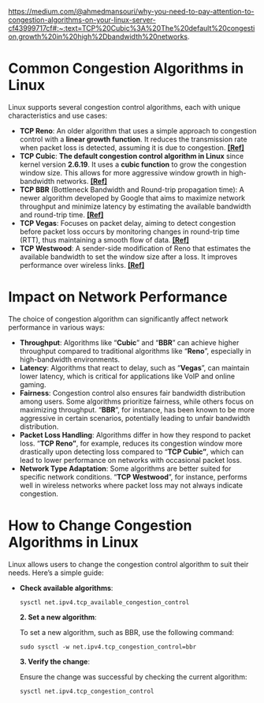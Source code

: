 https://medium.com/@ahmedmansouri/why-you-need-to-pay-attention-to-congestion-algorithms-on-your-linux-server-cf43999717cf#:~:text=TCP%20Cubic%3A%20The%20default%20congestion,growth%20in%20high%2Dbandwidth%20networks.
# Common Congestion Algorithms in Linux

Linux supports several congestion control algorithms, each with unique characteristics and use cases:
- **TCP Reno**: An older algorithm that uses a simple approach to congestion control with a **linear growth function**. It reduces the transmission rate when packet loss is detected, assuming it is due to congestion. [**[Ref]**](https://intronetworks.cs.luc.edu/current/html/reno.html)
- **TCP Cubic**: **The default congestion control algorithm in Linux** since kernel version **2.6.19**. It uses a **cubic function** to grow the congestion window size. This allows for more aggressive window growth in high-bandwidth networks. [**[Ref]**](https://en.wikipedia.org/wiki/CUBIC_TCP)
- **TCP BBR** (Bottleneck Bandwidth and Round-trip propagation time): A newer algorithm developed by Google that aims to maximize network throughput and minimize latency by estimating the available bandwidth and round-trip time. [**[Ref]**](https://cloud.google.com/blog/products/networking/tcp-bbr-congestion-control-comes-to-gcp-your-internet-just-got-faster)
- **TCP Vegas**: Focuses on packet delay, aiming to detect congestion before packet loss occurs by monitoring changes in round-trip time (RTT), thus maintaining a smooth flow of data. [**[Ref]**](https://en.wikipedia.org/wiki/TCP_Vegas)
- **TCP Westwood**: A sender-side modification of Reno that estimates the available bandwidth to set the window size after a loss. It improves performance over wireless links. [**[Ref]**](https://en.wikipedia.org/wiki/TCP_Westwood)
# Impact on Network Performance
  
  The choice of congestion algorithm can significantly affect network performance in various ways:
- **Throughput**: Algorithms like “**Cubic**” and “**BBR**” can achieve higher throughput compared to traditional algorithms like “**Reno**”, especially in high-bandwidth environments.
- **Latency**: Algorithms that react to delay, such as “**Vegas**”, can maintain lower latency, which is critical for applications like VoIP and online gaming.
- **Fairness**: Congestion control also ensures fair bandwidth distribution among users. Some algorithms prioritize fairness, while others focus on maximizing throughput. “**BBR**”, for instance, has been known to be more aggressive in certain scenarios, potentially leading to unfair bandwidth distribution.
- **Packet Loss Handling**: Algorithms differ in how they respond to packet loss. “**TCP Reno”**, for example, reduces its congestion window more drastically upon detecting loss compared to “**TCP Cubic”**, which can lead to lower performance on networks with occasional packet loss.
- **Network Type Adaptation**: Some algorithms are better suited for specific network conditions. “**TCP Westwood**”, for instance, performs well in wireless networks where packet loss may not always indicate congestion.
# How to Change Congestion Algorithms in Linux
  
  Linux allows users to change the congestion control algorithm to suit their needs. Here’s a simple guide:
- **Check available algorithms**:
  
  ```
  sysctl net.ipv4.tcp_available_congestion_control
  ```
  
  **2. Set a new algorithm**:
  
  To set a new algorithm, such as BBR, use the following command:
  
  ```
  sudo sysctl -w net.ipv4.tcp_congestion_control=bbr
  ```
  
  **3. Verify the change**:
  
  Ensure the change was successful by checking the current algorithm:
  
  ```
  sysctl net.ipv4.tcp_congestion_control
  ```